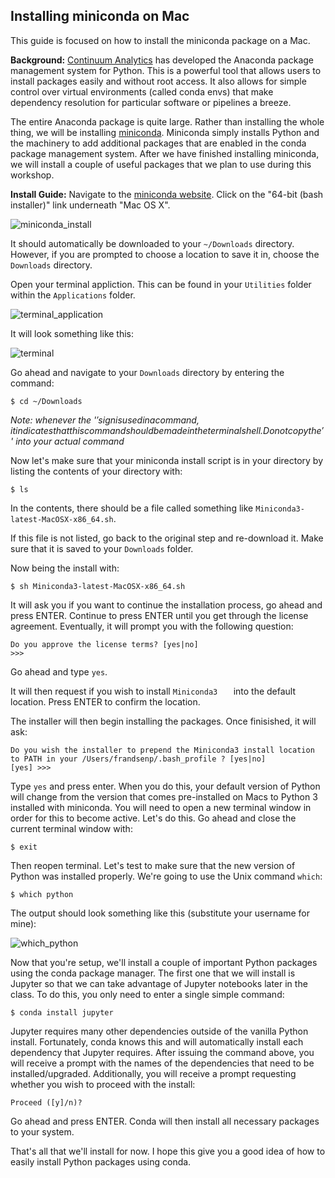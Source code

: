 ## Installing miniconda on Mac

This guide is focused on how to install the miniconda package on a Mac.

**Background:**
[Continuum Analytics](https://www.continuum.io) has developed the Anaconda package management system for Python. This is a powerful tool that allows users to install packages easily and without root access. It also allows for simple control over virtual environments (called conda envs) that make dependency resolution for particular software or pipelines a breeze.

The entire Anaconda package is quite large. Rather than installing the whole thing, we will be installing [miniconda](http://conda.pydata.org/miniconda.html). Miniconda simply installs Python and the machinery to add additional packages that are enabled in the conda package management system. After we have finished installing miniconda, we will install a couple of useful packages that we plan to use during this workshop.

**Install Guide:**
Navigate to the [miniconda website](http://conda.pydata.org/miniconda.html). Click on the "64-bit (bash installer)" link underneath "Mac OS X".

![miniconda_install](https://cloud.githubusercontent.com/assets/1823345/16455409/38e9694e-3de2-11e6-97cf-3585974a7d74.png)

It should automatically be downloaded to your ```~/Downloads``` directory. However, if you are prompted to choose a location to save it in, choose the ```Downloads``` directory.

Open your terminal appliction. This can be found in your ```Utilities``` folder within the ```Applications``` folder.

![terminal_application](https://cloud.githubusercontent.com/assets/1823345/16456124/ccb32a82-3de4-11e6-97e8-b6dda72fe4c6.png)

It will look something like this:

![terminal](https://cloud.githubusercontent.com/assets/1823345/16456175/0c9c1032-3de5-11e6-92d8-cb2e797729e8.png)

Go ahead and navigate to your ```Downloads``` directory by entering the command:

```
$ cd ~/Downloads
```

_Note: whenever the '$' sign is used in a command, it indicates that this command should be made in the terminal shell. Do not copy the '$' into your actual command_

Now let's make sure that your miniconda install script is in your directory by listing the contents of your directory with:

```
$ ls
```

In the contents, there should be a file called something like ```Miniconda3-latest-MacOSX-x86_64.sh```.

If this file is not listed, go back to the original step and re-download it. Make sure that it is saved to your ```Downloads``` folder.

Now being the install with:

```
$ sh Miniconda3-latest-MacOSX-x86_64.sh
```

It will ask you if you want to continue the installation process, go ahead and press ENTER. Continue to press ENTER until you get through the license agreement. Eventually, it will prompt you with the following question:

```
Do you approve the license terms? [yes|no]
>>>
```
Go ahead and type ```yes```.

It will then request if you wish to install ```Miniconda3	``` into the default location. Press ENTER to confirm the location. 

The installer will then begin installing the packages. Once finisished, it will ask:

```
Do you wish the installer to prepend the Miniconda3 install location
to PATH in your /Users/frandsenp/.bash_profile ? [yes|no]
[yes] >>>
```

Type ```yes``` and press enter. When you do this, your default version of Python will change from the version that comes pre-installed on Macs to Python 3 installed with miniconda. You will need to open a new terminal window in order for this to become active. Let's do this. Go ahead and close the current terminal window with:

```
$ exit
```

Then reopen terminal. Let's test to make sure that the new version of Python was installed properly. We're going to use the Unix command ```which```:

```
$ which python
```

The output should look something like this (substitute your username for mine):

![which_python](https://cloud.githubusercontent.com/assets/1823345/16456844/5ceee85a-3de7-11e6-94c1-bedb2f0232ec.png)

Now that you're setup, we'll install a couple of important Python packages using the conda package manager. The first one that we will install is Jupyter so that we can take advantage of Jupyter notebooks later in the class. To do this, you only need to enter a single simple command:

```
$ conda install jupyter
```

Jupyter requires many other dependencies outside of the vanilla Python install. Fortunately, conda knows this and will automatically install each dependency that Jupyter requires. After issuing the command above, you will receive a prompt with the names of the dependencies that need to be installed/upgraded. Additionally, you will receive a prompt requesting whether you wish to proceed with the install:

```
Proceed ([y]/n)?
```

Go ahead and press ENTER. Conda will then install all necessary packages to your system.

That's all that we'll install for now. I hope this give you a good idea of how to easily install Python packages using conda.